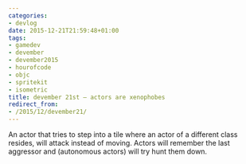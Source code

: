 ```yaml
---
categories:
- devlog
date: 2015-12-21T21:59:48+01:00
tags:
- gamedev
- devember
- devember2015
- hourofcode
- objc
- spritekit
- isometric
title: devember 21st — actors are xenophobes
redirect_from:
- /2015/12/devember21/
---
```


An actor that tries to step into a tile where an actor of a different class resides, will attack instead of moving. Actors will remember the last aggressor and (autonomous actors) will try hunt them down.
